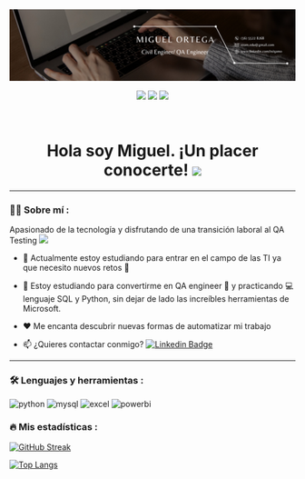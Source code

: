 <div id="header" align="center">
  <img decoding="async" src="https://github.com/rorma95/rorma95/blob/main/Banner%20Github.png" width="800"/>
</div>

<div id="badges" align="center">

[![](https://img.shields.io/badge/LinkedIn-0077B5?style=for-the-badge&logo=linkedin&logoColor=white)](www.linkedin.com/in/qamo/)
  [![](https://img.shields.io/badge/YouTube-red?style=for-the-badge&logo=youtube&logoColor=white)](https://www.youtube.com/channel/UCr6HdsNDgddt6rDGDdNaIpA)
[![](https://img.shields.io/badge/Página_Web-yelow?style=for-the-badge&logo=medium&logoColor=white)](https://www.noelia-navarro.com/)

  
 
 <div id="badges" align="center">
  <img src="https://visitor-badge-reloaded.herokuapp.com/badge?page_id=noelianav91.noelianav91&color=00cf00" alt=""/>
   
   <h1>
  Hola soy Miguel. ¡Un placer conocerte! 
  <img src="https://media.giphy.com/media/hvRJCLFzcasrR4ia7z/giphy.gif" width="30px"/>
</h1>

---
 <div id="header" align="left">

### :man_technologist: Sobre mí :


Apasionado de la tecnología y disfrutando de una transición laboral al QA Testing <img src="https://media.giphy.com/media/WUlplcMpOCEmTGBtBW/giphy.gif" width="30"> 
   
* 🔭 Actualmente estoy estudiando para entrar en el campo de las TI ya que necesito nuevos retos :muscle:  

* 🌱 Estoy estudiando para convertirme en QA engineer :blue_book: y practicando :computer: lenguaje SQL y Python, sin dejar de lado las increíbles herramientas de Microsoft. 

* ❤️ Me encanta descubrir nuevas formas de automatizar mi trabajo 

* 📫 ¿Quieres contactar conmigo? [![Linkedin Badge](https://img.shields.io/badge/-Miguel-blue?style=flat&logo=Linkedin&logoColor=white)](www.linkedin.com/in/qamo/)
   


---
   
 ### :hammer_and_wrench: Lenguajes y herramientas :
<div id="header" align="left">
    <img src="https://img.shields.io/badge/Python-3776AB?style=for-the-badge&logo=python&logoColor=white" alt="python"/>
  </a>
    <img src="https://img.shields.io/badge/SQL-6DB33F?style=for-the-badge&logo=mysql&logoColor=white" alt="mysql"/>
  </a>
 <img src="https://img.shields.io/badge/Microsoft_Excel-217346?style=for-the-badge&logo=microsoft-excel&logoColor=white" alt="excel"/>
  </a>
 <img src="https://img.shields.io/badge/Postman-FFBE00?style=for-the-badge&logo=Power-BI&logoColor=white" alt="powerbi"/>
  </a>
  
</div>
  
 ### :fire: Mis estadísticas :

[![GitHub Streak](http://github-readme-streak-stats.herokuapp.com?user=noelianav91&theme=dark&background=000000)](https://git.io/streak-stats)

[![Top Langs](https://github-readme-stats.vercel.app/api/top-langs/?username=noelianav91&layout=compact&theme=vision-friendly-dark)](https://github.com/anuraghazra/github-readme-stats)




 
